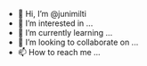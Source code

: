 - 👋 Hi, I’m @junimilti
- 👀 I’m interested in ...
- 🌱 I’m currently learning ...
- 💞️ I’m looking to collaborate on ...
- 📫 How to reach me ...

<!---
junimilti/junimilti is a ✨ special ✨ repository because its `README.md` (this file) appears on your GitHub profile.
You can click the Preview link to take a look at your changes.
--->
